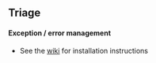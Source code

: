 ## Triage
#### Exception / error management

* See the [wiki](https://github.com/lwc/triage/wiki) for installation instructions 




